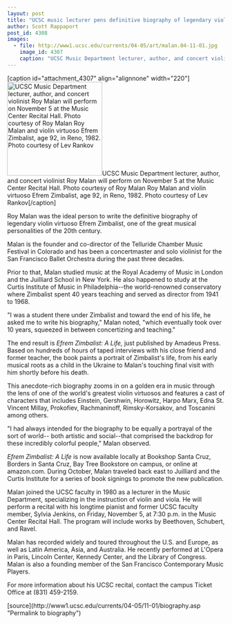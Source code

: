 ```yaml
---
layout: post
title: "UCSC music lecturer pens definitive biography of legendary violin virtuoso"
author: Scott Rappaport
post_id: 4308
images:
  - file: http://www1.ucsc.edu/currents/04-05/art/malan.04-11-01.jpg
    image_id: 4307
    caption: "UCSC Music Department lecturer, author, and concert violinist Roy Malan will perform on November 5 at the Music Center Recital Hall. Photo courtesy of Roy Malan Roy Malan and violin virtuoso Efrem Zimbalist, age 92, in Reno, 1982. Photo courtesy of Lev Rankov"
---
```


[caption id="attachment_4307" align="alignnone" width="220"]<a href="http://localhost/mysite/wp-content/uploads/2004/11/malan.04-11-01.jpg"><img class="size-full wp-image-4307" src="http://localhost/mysite/wp-content/uploads/2004/11/malan.04-11-01.jpg" alt="UCSC Music Department lecturer, author, and concert violinist Roy Malan will perform on November 5 at the Music Center Recital Hall. Photo courtesy of Roy Malan Roy Malan and violin virtuoso Efrem Zimbalist, age 92, in Reno, 1982. Photo courtesy of Lev Rankov" width="220" height="217" /></a>UCSC Music Department lecturer, author, and concert violinist Roy Malan will perform on November 5 at the Music Center Recital Hall. Photo courtesy of Roy Malan Roy Malan and violin virtuoso Efrem Zimbalist, age 92, in Reno, 1982. Photo courtesy of Lev Rankov[/caption]
<a name="content" id="content"></a>
<p>
  Roy Malan was the ideal person to write the definitive biography of legendary violin virtuoso Efrem Zimbalist, one of the great musical personalities of the 20th century.
</p>
<p>
  Malan is the founder and co-director of the Telluride Chamber Music Festival in Colorado and has been a concertmaster and solo violinist for the San Francisco Ballet Orchestra during the past three decades.
</p>
<p>
  Prior to that, Malan studied music at the Royal Academy of Music in London and the Juilliard School in New York. He also happened to study at the Curtis Institute of Music in Philadelphia--the world-renowned conservatory where Zimbalist spent 40 years teaching and served as director from 1941 to 1968.<br>
</p>
<p>
  "I was a student there under Zimbalist and toward the end of his life, he asked me to write his biography," Malan noted, "which eventually took over 10 years, squeezed in between concertizing and teaching."
</p>
<p>
  The end result is <i>Efrem Zimbalist: A Life,</i> just published by Amadeus Press. Based on hundreds of hours of taped interviews with his close friend and former teacher, the book paints a portrait of Zimbalist's life, from his early musical roots as a child in the Ukraine to Malan's touching final visit with him shortly before his death.
</p>
<p>
  This anecdote-rich biography zooms in on a golden era in music through the lens of one of the world's greatest violin virtuosos and features a cast of characters that includes Einstein, Gershwin, Horowitz, Harpo Marx, Edna St. Vincent Millay, Prokofiev, Rachmaninoff, Rimsky-Korsakov, and Toscanini among others.
</p>
<p>
  "I had always intended for the biography to be equally a portrayal of the sort of world-- both artistic and social--that comprised the backdrop for these incredibly colorful people," Malan observed.
</p>
<p>
  <i>Efrem Zimbalist: A Life</i> is now available locally at Bookshop Santa Cruz, Borders in Santa Cruz, Bay Tree Bookstore on campus, or online at amazon.com. During October, Malan traveled back east to Juilliard and the Curtis Institute for a series of book signings to promote the new publication.
</p>
<p>
  Malan joined the UCSC faculty in 1980 as a lecturer in the Music Department, specializing in the instruction of violin and viola. He will perform a recital with his longtime pianist and former UCSC faculty member, Sylvia Jenkins, on Friday, November 5, at 7:30 p.m. in the Music Center Recital Hall. The program will include works by Beethoven, Schubert, and Ravel.
</p>
<p>
  Malan has recorded widely and toured throughout the U.S. and Europe, as well as Latin America, Asia, and Australia. He recently performed at L'Opera in Paris, Lincoln Center, Kennedy Center, and the Library of Congress. Malan is also a founding member of the San Francisco Contemporary Music Players.
</p>
<p>
  For more information about his UCSC recital, contact the campus Ticket Office at (831) 459-2159.<br>
</p>
<form>

</form>
<p>

</p>
[source](http://www1.ucsc.edu/currents/04-05/11-01/biography.asp "Permalink to biography")
